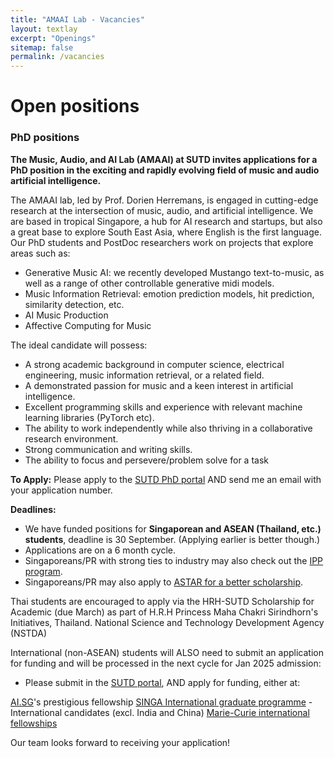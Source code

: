 ```yaml
---
title: "AMAAI Lab - Vacancies"
layout: textlay
excerpt: "Openings"
sitemap: false
permalink: /vacancies
---
```


# Open positions

### PhD positions

**The Music, Audio, and AI Lab (AMAAI) at SUTD invites applications for a PhD position in the exciting and rapidly evolving field of music and audio artificial intelligence.**

The AMAAI lab, led by Prof. Dorien Herremans, is engaged in cutting-edge research at the intersection of music, audio, and artificial intelligence. We are based in tropical Singapore, a hub for AI research and startups, but also a great base to explore South East Asia, where English is the first language. Our PhD students and PostDoc researchers work on projects that explore areas such as:

<ul>
  <li>Generative Music AI: we recently developed Mustango text-to-music, as well as a range of other controllable generative midi models.</li>
  <li>Music Information Retrieval: emotion prediction models, hit prediction, similarity detection, etc.</li>
  <li>AI Music Production</li>
  <li>Affective Computing for Music</li>
</ul>

The ideal candidate will possess:
- A strong academic background in computer science, electrical engineering, music information retrieval, or a related field.</li>
- A demonstrated passion for music and a keen interest in artificial intelligence.</li>
- Excellent programming skills and experience with relevant machine learning libraries (PyTorch etc).</li>
- The ability to work independently while also thriving in a collaborative research environment.</li>
- Strong communication and writing skills.</li>
- The ability to focus and persevere/problem solve for a task</li>

**To Apply:**
Please apply to the [SUTD PhD portal](https://www.sutd.edu.sg/admissions/graduate/phd/) AND send me an email with your application number.

**Deadlines:**
- We have funded positions for **Singaporean and ASEAN (Thailand, etc.) students**, deadline is 30 September. (Applying earlier is better though.)
- Applications are on a 6 month cycle.
- Singaporeans/PR with strong ties to industry may also check out the [IPP program](https://www.sutd.edu.sg/admissions/graduate/edb-ipp/).
- Singaporeans/PR may also apply to [ASTAR for a better scholarship](https://www.a-star.edu.sg/Scholarships/our-scholars/featured-scholars/acis-scholar).

Thai students are encouraged to apply via the HRH-SUTD Scholarship for Academic (due March) as part of H.R.H Princess Maha Chakri Sirindhorn's Initiatives, Thailand. National Science and Technology Development Agency (NSTDA)

International (non-ASEAN) students will ALSO need to submit an application for funding and will be processed in the next cycle for Jan 2025 admission:
- Please submit in the [SUTD portal](https://www.sutd.edu.sg/admissions/graduate/phd/), AND apply for funding, either at:

[AI.SG](https://aisingapore.org/research/phd-fellowship-programme/)'s prestigious fellowship
[SINGA International graduate programme](https://www.a-star.edu.sg/Scholarships/for-graduate-studies/singapore-international-graduate-award-singa) - International candidates (excl. India and China)
[Marie-Curie international fellowships](https://marie-sklodowska-curie-actions.ec.europa.eu/funding)

Our team looks forward to receiving your application!






